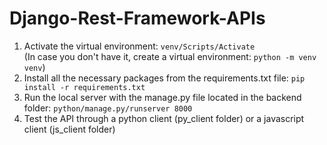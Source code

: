 # Django-Rest-Framework-APIs


1. Activate the virtual environment: `venv/Scripts/Activate`
   <br />
   (In case you don't have it, create a virtual environment: `python -m venv venv`)
2. Install all the necessary packages from the requirements.txt file: `pip install -r requirements.txt`
4. Run the local server with the manage.py file located in the backend folder: `python/manage.py/runserver 8000`
5. Test the API through a python client (py_client folder) or a javascript client (js_client folder)
